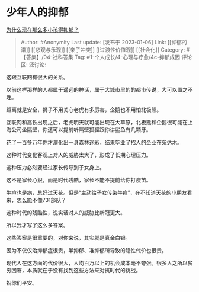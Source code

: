 # 少年人的抑郁
[为什么现在那么多小孩得抑郁？](https://www.zhihu.com/question/486206053/answer/2831797261)

> Author: #Anonymity
> Last update: [发布于 2023-01-06]
> Link: [[抑郁的潮]] [[悲观与乐观]] [[亲子冲突]] [[过渡性价值观]] [[社会化]]
> Category: #【答集】/04-社科答集
> Tag: #1-个人成长/4-心理与疗愈/4c-抑郁成因
> 评论区:
> 泛讨论:

这跟互联网有很大的关系。

以前这样那样的人都属于遥远的神话，属于大城市里的的都市传说，大可以置之不理。

距离就是安全，狮子不用关心老虎有多厉害，企鹅也不用怕北极熊。

互联网和高铁出现之后，老虎明天就可能出现在大草原，北极熊和企鹅很可能在上海公司坐隔壁，你还可以提前听隔壁狐狸跟你讲鲨鱼有几颗牙。

花了一百多万年你才演化出一身森林迷彩，结果毕业了招人的企业在柴达木。

这种时代变化客观上对人的威胁太大了，形成了长期心理压力。

这种压力必然要经过家长传导到子女身上。

这不是家长心狠，而是时代残酷，家长不能不提前给你打疫苗。

牛痘也是病，总好过天花。但是“主动给子女传染牛痘”，在不知道天花的小朋友看来，怎么能不像731部队？

这种时代的残酷性，说实话对人的威胁比新冠更大。

所以我才写了这么多答案。

这些答案是很重要的，对你来说，其实就是真金白银。

因为不仅仅治抑郁症很贵，半抑郁、准抑郁所导致的隐性代价也很贵。

现代人在这方面的代价很大，人均百万以上的机会成本毫不夸张。很多人之所以贫穷困窘，本质就在于没有找到这些方法来对抗时代的挑战。

祝你们平安。
